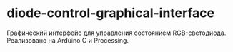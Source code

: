 # diode-control-graphical-interface
Графический интерфейс для управления состоянием RGB-светодиода.
Реализовано на Arduino C и Processing.
